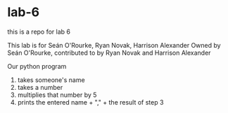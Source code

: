 # lab-6
this is a repo for lab 6


This lab is for Seán O'Rourke, Ryan Novak, Harrison Alexander
Owned by Seán O'Rourke, contributed to by Ryan Novak and Harrison Alexander


Our python program

1) takes someone's name
2) takes a number
3) multiplies that number by 5
4) prints the entered name + "," + the result of step 3